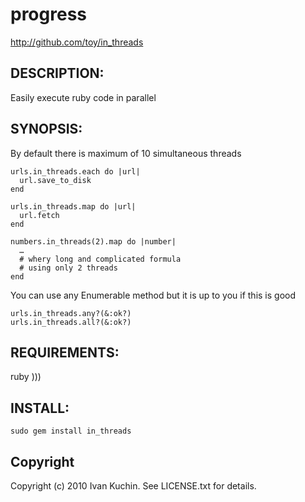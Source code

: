 # progress

http://github.com/toy/in_threads

## DESCRIPTION:

Easily execute ruby code in parallel

## SYNOPSIS:

By default there is maximum of 10 simultaneous threads

    urls.in_threads.each do |url|
      url.save_to_disk
    end

    urls.in_threads.map do |url|
      url.fetch
    end

    numbers.in_threads(2).map do |number|
      …
      # whery long and complicated formula
      # using only 2 threads
    end

You can use any Enumerable method but it is up to you if this is good

    urls.in_threads.any?(&:ok?)
    urls.in_threads.all?(&:ok?)

## REQUIREMENTS:

ruby )))

## INSTALL:

    sudo gem install in_threads

## Copyright

Copyright (c) 2010 Ivan Kuchin. See LICENSE.txt for details.
